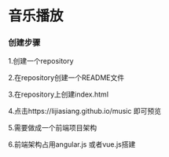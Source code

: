# 音乐播放

### 创建步骤

1.创建一个repository

2.在repository创建一个README文件

3.在repository上创建index.html

4.点击https://lijiasiang.github.io/music 即可预览

5.需要做成一个前端项目架构

6.前端架构占用angular.js 或者vue.js搭建
